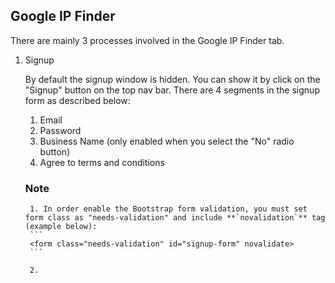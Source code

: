 ## Google IP Finder
There are mainly 3 processes involved in the Google IP Finder tab.
1. Signup
    
    By default the signup window is hidden. You can show it by click on the "Signup" button on the top nav bar. There are 4 segments in the signup form as described below:
    
    1. Email
    2. Password
    3. Business Name (only enabled when you select the "No" radio button)
    4. Agree to terms and conditions
    
    ### Note
        1. In order enable the Bootstrap form validation, you must set form class as "needs-validation" and include **`novalidation`** tag (example below):
        ```
        <form class="needs-validation" id="signup-form" novalidate>
        ```

        2.
    